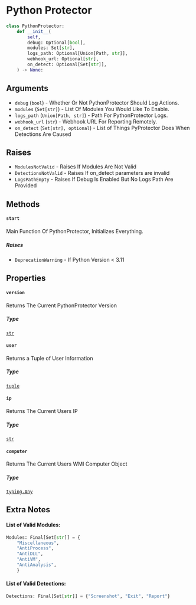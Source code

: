 # Python Protector

```py
class PythonProtector:
    def __init__(
        self,
        debug: Optional[bool],
        modules: Set[str],
        logs_path: Optional[Union[Path, str]],
        webhook_url: Optional[str],
        on_detect: Optional[Set[str]],
    ) -> None:
```

## Arguments

- `debug` (`bool`) - Whether Or Not PythonProtector Should Log Actions.
- `modules` (`Set[str]`) - List Of Modules You Would Like To Enable.
- `logs_path` (`Union[Path, str]`) - Path For PythonProtector Logs.
- `webhook_url` (`str`) - Webhook URL For Reporting Remotely.
- `on_detect` (`Set[str], optional`) - List of Things PyProtector Does When Detections Are Caused

## Raises
- `ModulesNotValid` - Raises If Modules Are Not Valid
- `DetectionsNotValid` -  Raises If on_detect parameters are invalid
- `LogsPathEmpty` - Raises If Debug Is Enabled But No Logs Path Are Provided

## Methods

#### `start`

Main Function Of PythonProtector, Initializes Everything.

##### Raises
 - `DeprecationWarning` - If Python Version < 3.11


## Properties

#### `version`

Returns The Current PythonProtector Version

##### Type

[`str`](https://docs.python.org/3/library/stdtypes.html#str)

#### `user`

Returns a Tuple of User Information

##### Type

[`tuple`](https://docs.python.org/3/library/functions.html#func-tuple)

#### `ip`

Returns The Current Users IP

##### Type

[`str`](https://docs.python.org/3/library/stdtypes.html#str)

#### `computer`

Returns The Current Users WMI Computer Object

##### Type

[`typing.Any`](https://docs.python.org/3/library/typing.html#the-any-type)

## Extra Notes

#### List of Valid Modules:

```py
Modules: Final[Set[str]] = {
    "Miscellaneous",
    "AntiProcess",
    "AntiDLL",
    "AntiVM",
    "AntiAnalysis",
    }
```

#### List of Valid Detections:

```py
Detections: Final[Set[str]] = {"Screenshot", "Exit", "Report"}
```
